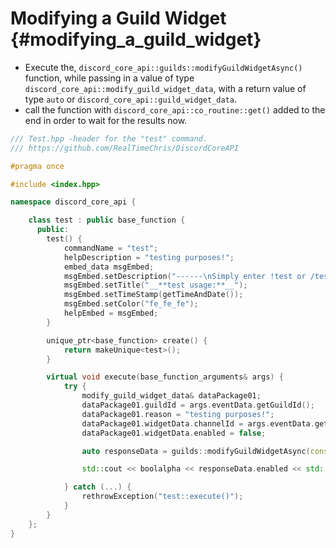 Modifying a Guild Widget {#modifying_a_guild_widget}
============
- Execute the, `discord_core_api::guilds::modifyGuildWidgetAsync()` function, while passing in a value of type `discord_core_api::modify_guild_widget_data`, with a return value of type `auto` or `discord_core_api::guild_widget_data`.
- call the function with `discord_core_api::co_routine::get()` added to the end in order to wait for the results now.

```cpp
/// Test.hpp -header for the "test" command.
/// https://github.com/RealTimeChris/DiscordCoreAPI

#pragma once

#include <index.hpp>

namespace discord_core_api {

	class test : public base_function {
	  public:
		test() {
			commandName = "test";
			helpDescription = "testing purposes!";
			embed_data msgEmbed;
			msgEmbed.setDescription("------\nSimply enter !test or /test!\n------");
			msgEmbed.setTitle("__**test usage:**__");
			msgEmbed.setTimeStamp(getTimeAndDate());
			msgEmbed.setColor("fe_fe_fe");
			helpEmbed = msgEmbed;
		}

		unique_ptr<base_function> create() {
			return makeUnique<test>();
		}

		virtual void execute(base_function_arguments& args) {
			try {
				modify_guild_widget_data& dataPackage01;
				dataPackage01.guildId = args.eventData.getGuildId();
				dataPackage01.reason = "testing purposes!";
				dataPackage01.widgetData.channelId = args.eventData.getChannelId();
				dataPackage01.widgetData.enabled = false;

				auto responseData = guilds::modifyGuildWidgetAsync(const dataPackage01).get();

				std::cout << boolalpha << responseData.enabled << std::endl;

			} catch (...) {
				rethrowException("test::execute()");
			}
		}
	};
}
```
